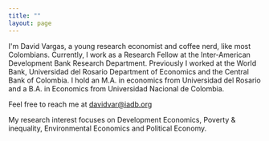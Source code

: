 ```yaml
---
title: ""
layout: page
---
```


I'm David Vargas, a young research economist and coffee nerd, like most Colombians.
Currently, I work as a Research Fellow at the Inter-American Development Bank Research Department.  Previously I worked at the World Bank, Universidad del Rosario Department of Economics and the Central Bank of Colombia. I hold an M.A. in economics from Universidad del Rosario and a B.A. in Economics from Universidad Nacional de Colombia.

Feel free to reach me at [davidvar@iadb.org](mailto:davidvar@iadb.org)

My research interest focuses on Development Economics, Poverty & inequality, Environmental Economics and Political Economy. 

